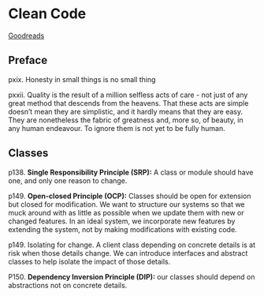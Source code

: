 # Clean Code

[Goodreads](https://www.goodreads.com/book/show/3735293-clean-code)

## Preface

pxix. Honesty in small things is no small thing

pxxii. Quality is the result of a million selfless acts of care - not just of any great method that descends from the heavens.
That these acts are simple doesn’t mean they are simplistic, and it hardly means that they are easy. They are nonetheless the
fabric of greatness and, more so, of beauty, in any human endeavour. To ignore them is not yet to be fully human.

## Classes

p138. **Single Responsibility Principle (SRP):** A class or module should have one, and only one reason to change.

p149. **Open-closed Principle (OCP):** Classes should be open for extension but closed for modification. We want to structure
our systems so that we muck around with as little as possible when we update them with new or changed features. In an ideal
system, we incorporate new features by extending the system, not by making modifications with existing code.

p149. Isolating for change. A client class depending on concrete details is at risk when those details change. We can introduce
interfaces and abstract classes to help isolate the impact of those details.

P150. **Dependency Inversion Principle (DIP):** our classes should depend on abstractions not on concrete details.

